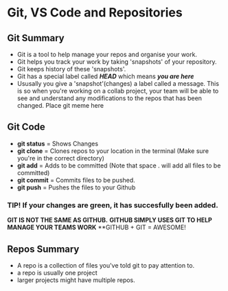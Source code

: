 # Git, VS Code and Repositories 

## Git Summary

- Git is a tool to help manage your repos and organise your work. 
- Git helps you track your work by taking 'snapshots' of your repository.
- Git keeps history of these 'snapshots'. 
- Git has a special label called ***HEAD*** which means ***you are here***
- Ususally you give a 'snapshot'(changes) a label called a message. This is so when you're working on a collab project, your team will be able to see and understand any modifications to the repos that has been changed. 
Place git meme here 

## Git Code 
- **git status** = Shows Changes 
- **git clone** = Clones repos to your location in the terminal (Make sure you're in the correct directory)
- **git add** = Adds to be committed (Note that space . will add all files to be committed)
- **git commit** = Commits files to be pushed. 
- **git push** = Pushes the files to your Github

### TIP! If your changes are green, it has succesfully been added. 

**GIT IS NOT THE SAME AS GITHUB.**
**GITHUB SIMPLY USES GIT TO HELP MANAGE YOUR TEAMS WORK**
**GITHUB + GIT = AWESOME! 

## Repos Summary

- A repo is a collection of files you've told git to pay attention to. 
- a repo is usually one project 
- larger projects might have multiple repos. 





